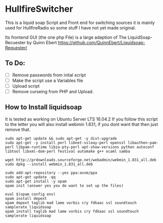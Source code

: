 # HullfireSwitcher
This is a liquid soap Script and Front end for switching sources it is mainly used for HullfireRadio so some stuff I have not yet made original.

Its frontend GUI (the one php File) is a large adaption of The LiquidSoap-Recuester by Quinn Ebert
https://github.com/QuinnEbert/Liquidsoap-Requester/

## To Do:
- [ ] Remove passwords from inital script
- [ ] Make the script use a Variables file
- [ ] Upload script
- [ ] Remove curseing from PHP and Upload.

## How to Install liquidsoap

It is tested as working on Ubuntu Server LTS 16.04.2 If you follow this script to the letter you will also install webmin 1.831, if you dont want that then just remove that.

```
sudo apt-get update && sudo apt-get -y dist-upgrade
sudo apt-get -y install perl libnet-ssleay-perl openssl libauthen-pam-perl libpam-runtime libio-pty-perl apt-show-versions python autoconf libtool libxml-dom-perl festival automake g++ ocaml samba

wget http://prdownloads.sourceforge.net/webadmin/webmin_1.831_all.deb
sudo dpkg --install webmin_1.831_all.deb

sudo add-apt-repository --yes ppa:avsm/ppa
sudo apt-get update -qq
sudo apt-get install -y opam
opam init (answer yes you do want to set up the files)

eval $(opam config env)
opam install depext
opam depext taglib mad lame vorbis cry fdkaac ssl soundtouch samplerate liquidsoap
opam install taglib mad lame vorbis cry fdkaac ssl soundtouch samplerate liquidsoap
```
